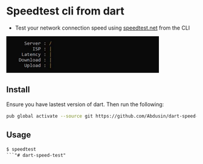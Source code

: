 # Speedtest cli from dart

+ Test your network connection speed using [speedtest.net](https://www.speedtest.net) from the CLI

<img src="example.gif" width="404">

## Install

Ensure you have lastest version of dart. Then run the following:

```sh
pub global activate --source git https://github.com/Abdusin/dart-speed-test.git
```

## Usage

```
$ speedtest
```"# dart-speed-test" 

